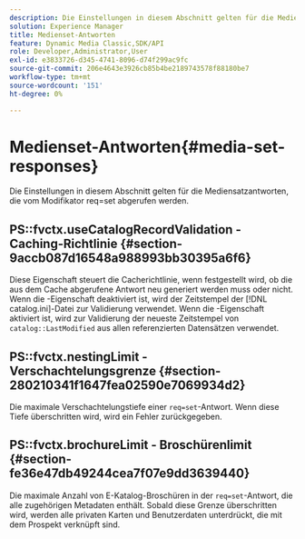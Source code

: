 ```yaml
---
description: Die Einstellungen in diesem Abschnitt gelten für die Mediensatzantworten, die vom Modifikator req=set abgerufen werden.
solution: Experience Manager
title: Medienset-Antworten
feature: Dynamic Media Classic,SDK/API
role: Developer,Administrator,User
exl-id: e3833726-d345-4741-8096-d74f299ac9fc
source-git-commit: 206e4643e3926cb85b4be2189743578f88180be7
workflow-type: tm+mt
source-wordcount: '151'
ht-degree: 0%

---
```


# Medienset-Antworten{#media-set-responses}

Die Einstellungen in diesem Abschnitt gelten für die Mediensatzantworten, die vom Modifikator req=set abgerufen werden.

## PS::fvctx.useCatalogRecordValidation - Caching-Richtlinie {#section-9accb087d16548a988993bb30395a6f6}

Diese Eigenschaft steuert die Cacherichtlinie, wenn festgestellt wird, ob die aus dem Cache abgerufene Antwort neu generiert werden muss oder nicht. Wenn die -Eigenschaft deaktiviert ist, wird der Zeitstempel der [!DNL catalog.ini]-Datei zur Validierung verwendet. Wenn die -Eigenschaft aktiviert ist, wird zur Validierung der neueste Zeitstempel von `catalog::LastModified` aus allen referenzierten Datensätzen verwendet.

## PS::fvctx.nestingLimit - Verschachtelungsgrenze {#section-280210341f1647fea02590e7069934d2}

Die maximale Verschachtelungstiefe einer `req=set`-Antwort. Wenn diese Tiefe überschritten wird, wird ein Fehler zurückgegeben.

## PS::fvctx.brochureLimit - Broschürenlimit {#section-fe36e47db49244cea7f07e9dd3639440}

Die maximale Anzahl von E-Katalog-Broschüren in der `req=set`-Antwort, die alle zugehörigen Metadaten enthält. Sobald diese Grenze überschritten wird, werden alle privaten Karten und Benutzerdaten unterdrückt, die mit dem Prospekt verknüpft sind.
